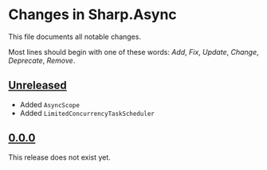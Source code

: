 # Changes in Sharp.Async
This file documents all notable changes.

Most lines should begin with one of these words:
*Add*, *Fix*, *Update*, *Change*, *Deprecate*, *Remove*.

## [Unreleased](https://github.com/sharpjs/Sharp.Async/compare/v0.0.0...HEAD)
- Added `AsyncScope`
- Added `LimitedConcurrencyTaskScheduler`

## [0.0.0](https://github.com/sharpjs/Sharp.Async/tree/v0.0.0)
This release does not exist yet.
